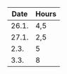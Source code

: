 | Date | Hours |
|------|-------|
| 26.1.|  4,5  |
| 27.1.|  2,5  |
| 2.3. |   5   |
| 3.3. |   8   |
